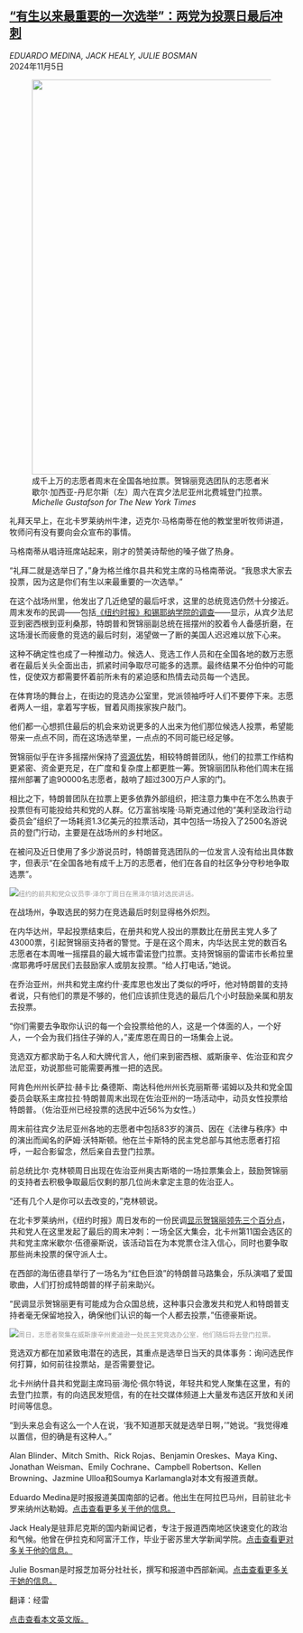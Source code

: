 <!--1730792221000-->
[“有生以来最重要的一次选举”：两党为投票日最后冲刺](https://cn.nytimes.com/usa/20241105/election-ground-game/)
------

<address>EDUARDO MEDINA, JACK HEALY, JULIE BOSMAN</address><time pudate="2024-11-05 03:32:17" datetime="2024-11-05 03:32:17">2024年11月5日</time><figure><img src="https://images.weserv.nl/?url=static01.nyt.com/images/2024/11/04/multimedia/04nat-ground-game-topart-hwjm/04nat-ground-game-topart-hwjm-master1050.jpg" width="1050" height="700"><figcaption>成千上万的志愿者周末在全国各地拉票。贺锦丽竞选团队的志愿者米歇尔·加西亚-丹尼尔斯（左）周六在宾夕法尼亚州北费城登门拉票。 <cite>Michelle Gustafson for The New York Times</cite></figcaption></figure><section><p>礼拜天早上，在北卡罗莱纳州牛津，迈克尔·马格南蒂在他的教堂里听牧师讲道，牧师问有没有要向会众宣布的事情。</p><p>马格南蒂从唱诗班席站起来，刚才的赞美诗帮他的嗓子做了热身。</p><p>“礼拜二就是选举日了，”身为格兰维尔县共和党主席的马格南蒂说。“我恳求大家去投票，因为这是你们有生以来最重要的一次选举。”</p><p>在这个战场州里，他发出了几近绝望的最后吁求，这里的总统竞选仍然十分接近。周末发布的民调——包括<a href="https://www.nytimes.com/2024/11/03/us/politics/harris-trump-times-siena-poll.html">《纽约时报》和锡耶纳学院的调查</a>——显示，从宾夕法尼亚到密西根到亚利桑那，特朗普和贺锦丽副总统在摇摆州的胶着令人备感折磨，在这场漫长而疲惫的竞选的最后时刻，渴望做一了断的美国人迟迟难以放下心来。</p><p>这种不确定性也成了一种推动力。候选人、竞选工作人员和在全国各地的数万志愿者在最后关头全面出击，抓紧时间争取尽可能多的选票。最终结果不分伯仲的可能性，促使双方都需要怀着前所未有的紧迫感和热情去动员每一个选民。</p><p>在体育场的舞台上，在街边的竞选办公室里，党派领袖呼吁人们不要停下来。志愿者两人一组，拿着写字板，冒着风雨挨家挨户敲门。</p><p>他们都一心想抓住最后的机会来劝说更多的人出来为他们那位候选人投票，希望能带来一点点不同，而在这场选举里，一点点的不同可能已经足够。</p><p>贺锦丽似乎在许多摇摆州保持了<a href="https://www.nytimes.com/2024/10/13/us/politics/trump-harris-campaign-ground-game.html">资源优势</a>，相较特朗普团队，他们的拉票工作结构更紧密、资金更充足，在广度和复杂度上都更胜一筹。贺锦丽团队称他们周末在摇摆州部署了逾90000名志愿者，敲响了超过300万户人家的门。</p><p>相比之下，特朗普团队在拉票上更多依靠外部组织，把注意力集中在不怎么热衷于投票但有可能投给共和党的人群。亿万富翁埃隆·马斯克通过他的“美利坚政治行动委员会”组织了一场耗资1.3亿美元的拉票活动，其中包括一场投入了2500名游说员的登门行动，主要是在战场州的乡村地区。</p><p>在被问及近日使用了多少游说员时，特朗普竞选团队的一位发言人没有给出具体数字，但表示“在全国各地有成千上万的志愿者，他们在各自的社区争分夺秒地争取选票”。</p><p><img src="https://images.weserv.nl/?url=static01.nyt.com/images/2024/11/04/multimedia/04nat-ground-game-whatley-zvqb/04nat-ground-game-whatley-zvqb-master1050.jpg"><small style="color: #999;">纽约的前共和党众议员李·泽尔丁周日在黑泽尔镇对选民讲话。</small></p><p>在战场州，争取选民的努力在竞选最后时刻显得格外炽烈。</p><p>在内华达州，早起投票结束后，在册共和党人投出的票数比在册民主党人多了43000票，引起贺锦丽支持者的警觉。于是在这个周末，内华达民主党的数百名志愿者在本周唯一摇摆县的最大城市雷诺登门拉票。支持贺锦丽的雷诺市长希拉里·席耶弗呼吁居民们去鼓励家人或朋友投票。“给人打电话，”她说。</p><p>在乔治亚州，州共和党主席约什·麦库恩也发出了类似的呼吁，他对特朗普的支持者说，只有他们的票是不够的，他们应该抓住竞选的最后几个小时鼓励亲属和朋友去投票。</p><p>“你们需要去争取你认识的每一个会投票给他的人，这是一个体面的人，一个好人，一个会为我们挡住子弹的人，”麦库恩在周日的一场集会上说。</p><p>竞选双方都求助于名人和大牌代言人，他们来到密西根、威斯康辛、佐治亚和宾夕法尼亚，劝说那些可能需要再推一把的选民。</p><p>阿肯色州州长萨拉·赫卡比·桑德斯、南达科他州州长克丽斯蒂·诺姆以及共和党全国委员会联系主席拉拉·特朗普周末出现在佐治亚州的一场活动中，动员女性投票给特朗普。（佐治亚州已经投票的选民中近56%为女性。）</p><p>周末前往宾夕法尼亚州各地的志愿者中包括83岁的演员、因在《法律与秩序》中的演出而闻名的萨姆·沃特斯顿。他在兰卡斯特的民主党总部与其他志愿者打招呼，一起合影留念，然后亲自去登门拉票。</p><p>前总统比尔·克林顿周日出现在佐治亚州奥古斯塔的一场拉票集会上，鼓励贺锦丽的支持者去积极争取最后仅剩的那几位尚未拿定主意的佐治亚人。</p><p>“还有几个人是你可以去改变的，”克林顿说。</p><p>在北卡罗莱纳州，《纽约时报》周日发布的一份民调<a href="https://www.nytimes.com/2024/11/03/us/politics/harris-trump-times-siena-poll.html">显示贺锦丽领先三个百分点</a>，共和党人在这里发起了最后的周末冲刺：一场全区大集会，北卡州第11国会选区的共和党主席米歇尔·伍德豪斯说，该活动旨在为本党票仓注入信心，同时也要争取那些尚未投票的保守派人士。</p><p>在西部的海伍德县举行了一场名为“红色巨浪”的特朗普马路集会，乐队演唱了爱国歌曲，人们打扮成特朗普的样子前来助兴。</p><p>“民调显示贺锦丽更有可能成为合众国总统，这种事只会激发共和党人和特朗普支持者毫无保留地投入，确保他们认识的每一个人都去投票，”伍德豪斯说。</p><p><img src="https://images.weserv.nl/?url=static01.nyt.com/images/2024/11/04/multimedia/04nat-ground-game-madison-zflc/04nat-ground-game-madison-zflc-master1050.jpg"><small style="color: #999;">周日，志愿者聚集在威斯康辛州麦迪逊一处民主党竞选办公室，他们随后将去登门拉票。</small></p><p>竞选双方都在加紧致电潜在的选民，其重点是选举日当天的具体事务：询问选民作何打算，如何前往投票站，是否需要登记。</p><p>北卡州纳什县共和党副主席玛丽·海伦·佩尔特说，年轻共和党人聚集在这里，有的去登门拉票，有的向选民发短信，有的在社交媒体频道上大量发布选区开放和关闭时间等信息。</p><p>“到头来总会有这么一个人在说，‘我不知道那天就是选举日啊，’”她说。“我觉得难以置信，但的确是有这种人。”</p></section><footer><p>Alan Blinder、Mitch Smith、Rick Rojas、Benjamin Oreskes、Maya King、Jonathan Weisman、Emily Cochrane、Campbell Robertson、Kellen Browning、Jazmine Ulloa和Soumya Karlamangla对本文有报道贡献。</p><p>Eduardo Medina是时报报道美国南部的记者。他出生在阿拉巴马州，目前驻北卡罗来纳州达勒姆。<a rel="nofollow" target="_blank" href="https://www.nytimes.com/by/eduardo-medina">点击查看更多关于他的信息。</a> </p><p>Jack Healy是驻菲尼克斯的国内新闻记者，专注于报道西南地区快速变化的政治和气候。他曾在伊拉克和阿富汗工作，毕业于密苏里大学新闻学院。<a rel="nofollow" target="_blank" href="https://www.nytimes.com/by/jack-healy">点击查看更对多关于他的信息。</a></p><p>Julie Bosman是时报芝加哥分社社长，撰写和报道中西部新闻。<a rel="nofollow" target="_blank" href="https://www.nytimes.com/by/julie-bosman">点击查看更多关于她的信息。</a></p><p>翻译：经雷</p><p><a rel="nofollow" target="_blank" href="https://www.nytimes.com/2024/11/04/us/election-ground-game.html">点击查看本文英文版。</a></p></footer>
